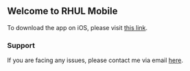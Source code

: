 ## Welcome to RHUL Mobile
To download the app on iOS, please visit [this link](https://www.google.co.uk).

### Support

If you are facing any issues, please contact me via email [here](mailto:hasseeb473@gmail.com).
